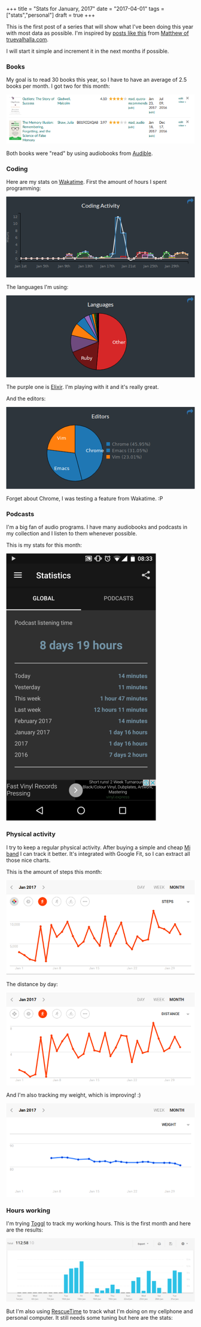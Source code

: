 +++
title = "Stats for January, 2017"
date = "2017-04-01"
tags = ["stats","personal"]
draft = true
+++

This is the first post of a series that will show what I've been doing
this year with most data as possible. I'm inspired
by
[posts like this](https://www.truevalhalla.com/blog/online-income-report-057-january-2017) from
[Matthew of truevalhalla.com](https://www.truevalhalla.com/about).

I will start it simple and increment it in the next months if possible.
 
### Books

My goal is to read 30 books this year, so I have to have an average of
2.5 books per month. I got two for this month:

[![List of books read this month](/images/stats/2017/jan/goodreads.png "List of books read this month")](https://www.goodreads.com/pothix "")

Both books were "read" by using audiobooks from [Audible](https://audible.com).

### Coding

Here are my  stats on [Wakatime](https://wakatime.com/@PotHix). First the amount of hours I spent programming:

[![Hours of coding on Wakatime this month](/images/stats/2017/jan/wakatime-coding.png "Hours of coding on Wakatime this month")](https://wakatime.com/@PotHix "")

The languages I'm using:

[![Languages used during this month on Wakatime](/images/stats/2017/jan/wakatime-languages.png "Languages used during this month on Wakatime")](https://wakatime.com/@PotHix "")

The purple one is [Elixir](http://elixir-lang.org/). I'm playing with it and it's really great.

And the editors:

[![Editors used during this month on Wakatime](/images/stats/2017/jan/wakatime-editors.png "Editors used during this month on Wakatime")](https://wakatime.com/@PotHix "")

Forget about Chrome, I was testing a feature from Wakatime. :P

### Podcasts

I'm a big fan of audio programs. I have many audiobooks and podcasts in my collection and I listen to them whenever possible.

This is my stats for this month:

[![Amount of time spent listening to Podcasts this month](/images/stats/2017/jan/podcasts.png "Amount of time spent listening to Podcasts this month")](/images/stats/2017/jan/podcasts.png)

### Physical activity

I try to keep a regular physical activity. After buying a simple and cheap [Mi band](http://www.mi.com/en/miband/) I can track it better. It's integrated with Google Fit, so I can extract all those nice charts.

This is the amount of steps this month:

[![Amount of steps for this month](/images/stats/2017/jan/physical-activity-steps.png "Amount of steps for this month")](/images/stats/2017/jan/physical-activity-steps.png "")

The distance by day:

[![Travelled distance this month](/images/stats/2017/jan/physical-activity-distance.png "Travelled distance this month")](/images/stats/2017/jan/physical-activity-distance.png "")

And I'm also tracking my weight, which is improving! :)

[![My weight for this month](/images/stats/2017/jan/physical-activity-weight.png "My weight for this month")](/images/stats/2017/jan/physical-activity-weight.png "")

### Hours working

I'm trying [Toggl](https://toggl.com) to track my working hours. This is the first month and here are the results:

[![Hours working using Toggl](/images/stats/2017/jan/toggl-time-working.png "Hours working using Toggl")](/images/stats/2017/jan/toggl-time-working.png "")

But I'm also using [RescueTime](https://rescuetime.com) to track what I'm doing on my cellphone and personal computer. It still needs some tuning but here are the stats:


